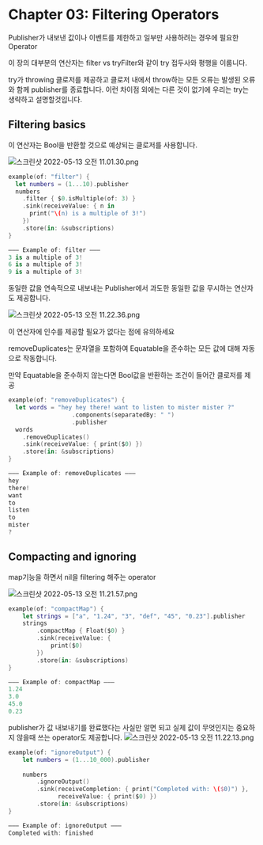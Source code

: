 # Chapter 03: **Filtering Operators**

Publisher가 내보낸 값이나 이벤트를 제한하고 일부만 사용하려는 경우에 필요한 Operator

이 장의 대부분의 연산자는 filter vs tryFilter와 같이 try 접두사와 평행을 이룹니다. 

try가 throwing 클로저를 제공하고 클로저 내에서 throw하는 모든 오류는 발생된 오류와 함께 publisher를 종료합니다. 이런 차이점 외에는 다른 것이 없기에 우리는 try는 생략하고 설명할것입니다.

## **Filtering basics**

이 연산자는 Bool을 반환할 것으로 예상되는 클로저를 사용합니다.

![스크린샷 2022-05-13 오전 11.01.30.png](https://s3-us-west-2.amazonaws.com/secure.notion-static.com/32cef4ce-ecc9-43d4-b733-b9ac7ae92f1f/스크린샷_2022-05-13_오전_11.01.30.png)

```swift
example(of: "filter") {
  let numbers = (1...10).publisher
  numbers
    .filter { $0.isMultiple(of: 3) }
    .sink(receiveValue: { n in
      print("\(n) is a multiple of 3!")
    })
    .store(in: &subscriptions)
}
```

```swift
——— Example of: filter ———
3 is a multiple of 3!
6 is a multiple of 3!
9 is a multiple of 3!
```

동일한 값을 연속적으로 내보내는 Publisher에서 과도한 동일한 값을 무시하는 연산자도 제공합니다.

![스크린샷 2022-05-13 오전 11.22.36.png](https://s3-us-west-2.amazonaws.com/secure.notion-static.com/8442c71d-96aa-4607-84a5-1f6ac5338646/스크린샷_2022-05-13_오전_11.22.36.png)

이 연산자에 인수를 제공할 필요가 없다는 점에 유의하세요

removeDuplicates는 문자열을 포함하여 Equatable을 준수하는 모든 값에 대해 자동으로 작동합니다.

만약 Equatable을 준수하지 않는다면 Bool값을 반환하는 조건이 들어간 클로저를 제공

```swift
example(of: "removeDuplicates") {
  let words = "hey hey there! want to listen to mister mister ?"
                  .components(separatedBy: " ")
                  .publisher
  words
    .removeDuplicates()
    .sink(receiveValue: { print($0) })
    .store(in: &subscriptions)
}
```

```swift
——— Example of: removeDuplicates ———
hey
there!
want
to
listen
to
mister
?
```

## **Compacting and ignoring**

map기능을 하면서 nil을 filtering 해주는 operator

![스크린샷 2022-05-13 오전 11.21.57.png](https://s3-us-west-2.amazonaws.com/secure.notion-static.com/fa64cdfd-7830-4822-908b-ad66cd4c51a4/스크린샷_2022-05-13_오전_11.21.57.png)

```swift
example(of: "compactMap") {
    let strings = ["a", "1.24", "3", "def", "45", "0.23"].publisher
    strings
        .compactMap { Float($0) }
        .sink(receiveValue: {
            print($0)
        })
        .store(in: &subscriptions)
}
```

```swift
——— Example of: compactMap ———
1.24
3.0
45.0
0.23
```

publisher가 값 내보내기를 완료했다는 사실만 알면 되고 실제 값이 무엇인지는 중요하지 않을때 쓰는 operator도 제공합니다.
![스크린샷 2022-05-13 오전 11.22.13.png](https://s3-us-west-2.amazonaws.com/secure.notion-static.com/5e095771-b1fe-4a77-a1c2-76beea832338/스크린샷_2022-05-13_오전_11.22.13.png)

```swift
example(of: "ignoreOutput") {
    let numbers = (1...10_000).publisher
    
    numbers
        .ignoreOutput()
        .sink(receiveCompletion: { print("Completed with: \($0)") },
              receiveValue: { print($0) })
        .store(in: &subscriptions)
}
```

```swift
——— Example of: ignoreOutput ———
Completed with: finished
```
